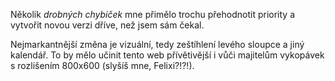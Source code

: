 <!-- dcterms:identifier = riderweblog#29 -->
<!-- dcterms:title = Nový design je! -->
<!-- np9:categoryId = 2 -->
<!-- x4w:category = Lidé a jiná zvěř -->
<!-- np9:authorId = 1 -->
<!-- np9:authorEmail = michal.valasek@altairis.cz -->
<!-- dcterms:creator = Michal Altair Valášek -->
<!-- dcterms:created = 2003-03-21T16:37:57+01:00 -->
<!-- dcterms:dateAccepted = 2003-03-21T16:37:57+01:00 -->

Několik *drobných chybiček* mne přimělo trochu přehodnotit priority a vytvořit novou verzi dříve, než jsem sám čekal.

Nejmarkantnější změna je vizuální, tedy zeštíhlení levého sloupce a jiný kalendář. To by mělo učinit tento web přívětivější i vůči majitelům vykopávek s rozlišením 800x600 (slyšíš mne, Felixi?!?!).